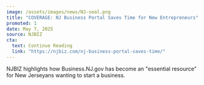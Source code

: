 ```yaml
---
image: /assets/images/news/NJ-seal.png
title: "COVERAGE: NJ Business Portal Saves Time for New Entrepreneurs"
promoted: 1
date: May 7, 2025
source: NJBIZ
cta:
  text: Continue Reading
  link: "https://njbiz.com/nj-business-portal-saves-time/"
---
```

NJBIZ highlights how Business.NJ.gov has become an "essential resource" for New Jerseyans wanting to start a business.
